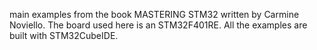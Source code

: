 main examples from the book MASTERING STM32 written by Carmine Noviello.
The board used here is an STM32F401RE.
All the examples are built with STM32CubeIDE.



